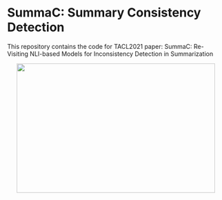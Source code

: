 # SummaC: Summary Consistency Detection

This repository contains the code for TACL2021 paper: SummaC: Re-Visiting NLI-based Models for Inconsistency Detection in Summarization

<p align="center">
  <img width="460" height="300" src="https://tingofurro.github.io/images/tacl2021_summac.png">
</p>


